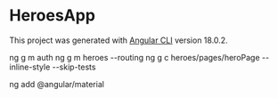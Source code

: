 # HeroesApp

This project was generated with [Angular CLI](https://github.com/angular/angular-cli) version 18.0.2.

ng g m auth
ng g m heroes --routing
ng g c heroes/pages/heroPage --inline-style --skip-tests

ng add @angular/material
